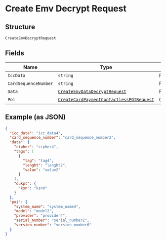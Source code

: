 
# Create Emv Decrypt Request

## Structure

`CreateEmvDecryptRequest`

## Fields

| Name | Type | Tags | Description |
|  --- | --- | --- | --- |
| `IccData` | `string` | Required | - |
| `CardSequenceNumber` | `string` | Required | - |
| `Data` | [`CreateEmvDataDecryptRequest`](../../doc/models/create-emv-data-decrypt-request.md) | Required | - |
| `Poi` | [`CreateCardPaymentContactlessPOIRequest`](../../doc/models/create-card-payment-contactless-poi-request.md) | Optional | - |

## Example (as JSON)

```json
{
  "icc_data": "icc_data4",
  "card_sequence_number": "card_sequence_number2",
  "data": {
    "cipher": "cipher4",
    "tags": [
      {
        "tag": "tag4",
        "lenght": "lenght2",
        "value": "value2"
      }
    ],
    "dukpt": {
      "ksn": "ksn0"
    }
  },
  "poi": {
    "system_name": "system_name4",
    "model": "model2",
    "provider": "provider4",
    "serial_number": "serial_number2",
    "version_number": "version_number6"
  }
}
```

